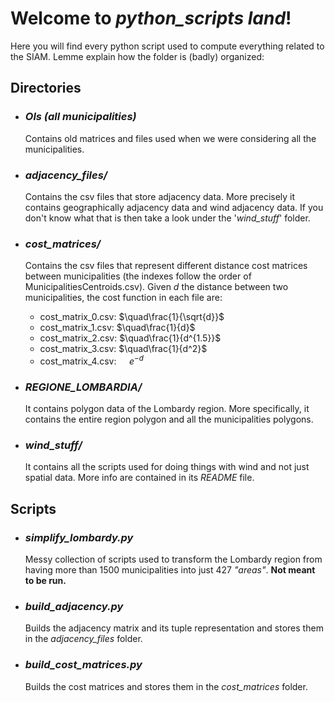 # Welcome to *python_scripts land*!

Here you will find every python script used to compute everything related to the SIAM. Lemme explain how the folder is (badly) organized:

## Directories
- ### _Ols (all municipalities)_
    Contains old matrices and files used when we were considering all the municipalities.
- ### _adjacency_files/_
   Contains the csv files that store adjacency data. More precisely it contains geographically adjacency data and wind adjacency data. If you don't know what that is then take a look under the '_wind_stuff_' folder.
- ### _cost_matrices/_
    Contains the csv files that represent different distance cost matrices between municipalities (the indexes follow the order of MunicipalitiesCentroids.csv). Given $d$ the distance between two municipalities, the cost function in each file are:

  - cost_matrix_0.csv: $\quad\frac{1}{\sqrt{d}}$
  - cost_matrix_1.csv: $\quad\frac{1}{d}$
  - cost_matrix_2.csv: $\quad\frac{1}{d^{1.5}}$
  - cost_matrix_3.csv: $\quad\frac{1}{d^2}$
  - cost_matrix_4.csv: $\quad e^{-d}$
- ### _REGIONE_LOMBARDIA/_
    It contains polygon data of the Lombardy region. More specifically, it contains the entire region polygon and all the municipalities polygons.
- ### _wind_stuff/_
    It contains all the scripts used for doing things with wind and not just spatial data. More info are contained in its _README_ file.

## Scripts
- ### _simplify_lombardy.py_
    Messy collection of scripts used to transform the Lombardy region from having more than 1500 municipalities into just 427 _"areas"_. **Not meant to be run.**
- ### _build_adjacency.py_
    Builds the adjacency matrix and its tuple representation and stores them in the _adjacency_files_ folder.

- ### _build_cost_matrices.py_
    Builds the cost matrices and stores them in the _cost_matrices_ folder.

<!-- - ### _check_cost_matrices.py_
    Plots the different distance cost matrices to check that they make sense. More precisely, it displays every municipality as a dot colored differently depending on its distance from Crema. Will probably be substituted by a notebook.

- ### _generate_adjacency_graph.py_
    Plots an adjacency graph between municipalities using the data generated by the _build_adjacency.py_ script and overlays it on top of Lombardy. It's used to check that everything is correct.
    Will probably be substituted by a notebook. -->
